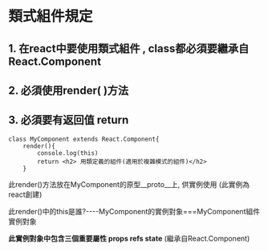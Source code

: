 # 類式組件規定

## 1. 在react中要使用類式組件 , class都必須要繼承自React.Component

## 2. 必須使用render( )方法

## 3. 必須要有返回值 return

```JSX
class MyComponent extends React.Component{
    render(){
        console.log(this)
        return <h2> 用類定義的組件(適用於複雜模式的組件)</h2>
    }
```

此render()方法放在MyComponent的原型__proto__上, 供實例使用  (此實例為react創建)

此render()中的this是誰?----MyComponent的實例對象===MyComponent組件實例對象

**此實例對象中包含三個重要屬性  props  refs   state** (繼承自React.Component)

